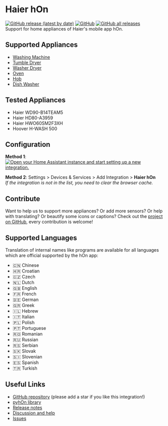 # Haier hOn
[![GitHub release (latest by date)](https://img.shields.io/github/v/release/Andre0512/hon?color=green)](https://github.com/Andre0512/hon/releases/latest)
[![GitHub](https://img.shields.io/github/license/Andre0512/hon?color=red)](https://github.com/Andre0512/hon/blob/main/LICENSE)
[![GitHub all releases](https://img.shields.io/github/downloads/Andre0512/hon/total?color=blue)](https://tooomm.github.io/github-release-stats/?username=Andre0512&repository=hon)  
Support for home appliances of Haier's mobile app hOn. 

## Supported Appliances
- [Washing Machine](https://github.com/Andre0512/hon#washing-machine)
- [Tumble Dryer](https://github.com/Andre0512/hon#tumble-dryer)
- [Washer Dryer](https://github.com/Andre0512/hon#washer-dryer)
- [Oven](https://github.com/Andre0512/hon#oven)
- [Hob](https://github.com/Andre0512/hon#hob)
- [Dish Washer](https://github.com/Andre0512/hon#dish-washer)

## Tested Appliances
- Haier WD90-B14TEAM5
- Haier HD80-A3959
- Haier HWO60SM2F3XH
- Hoover H-WASH 500

## Configuration

**Method 1**: [![Open your Home Assistant instance and start setting up a new integration.](https://my.home-assistant.io/badges/config_flow_start.svg)](https://my.home-assistant.io/redirect/config_flow_start/?domain=hon)

**Method 2**: Settings > Devices & Services > Add Integration > **Haier hOn**  
_If the integration is not in the list, you need to clear the browser cache._

## Contribute
Want to help us to support more appliances? Or add more sensors? Or help with translating? Or beautify some icons or captions? 
Check out the [project on GitHub](https://github.com/Andre0512/hon), every contribution is welcome!

## Supported Languages
Translation of internal names like programs are available for all languages which are official supported by the hOn app:
* 🇨🇳 Chinese
* 🇭🇷 Croatian
* 🇨🇿 Czech
* 🇳🇱 Dutch
* 🇬🇧 English
* 🇫🇷 French
* 🇩🇪 German
* 🇬🇷 Greek
* 🇮🇱 Hebrew
* 🇮🇹 Italian
* 🇵🇱 Polish
* 🇵🇹 Portuguese
* 🇷🇴 Romanian
* 🇷🇺 Russian
* 🇷🇸 Serbian
* 🇸🇰 Slovak
* 🇸🇮 Slovenian
* 🇪🇸 Spanish
* 🇹🇷 Turkish

## Useful Links
* [GitHub repository](https://github.com/Andre0512/hon) (please add a star if you like this integration!)
* [pyhOn library](https://github.com/Andre0512/pyhOn)
* [Release notes](https://github.com/Andre0512/hon/releases)
* [Discussion and help](https://github.com/Andre0512/hon/discussions)
* [Issues](https://github.com/Andre0512/hon/issues)

